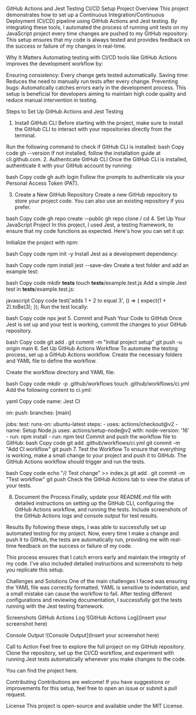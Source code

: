 GitHub Actions and Jest Testing CI/CD Setup
Project Overview
This project demonstrates how to set up a Continuous Integration/Continuous Deployment (CI/CD) pipeline using GitHub Actions and Jest testing. By integrating these tools, I automated the process of running unit tests on my JavaScript project every time changes are pushed to my GitHub repository. This setup ensures that my code is always tested and provides feedback on the success or failure of my changes in real-time.

Why It Matters
Automating testing with CI/CD tools like GitHub Actions improves the development workflow by:

Ensuring consistency: Every change gets tested automatically.
Saving time: Reduces the need to manually run tests after every change.
Preventing bugs: Automatically catches errors early in the development process.
This setup is beneficial for developers aiming to maintain high code quality and reduce manual intervention in testing.

Steps to Set Up GitHub Actions and Jest Testing
1. Install GitHub CLI
Before starting with the project, make sure to install the GitHub CLI to interact with your repositories directly from the terminal.

Run the following command to check if GitHub CLI is installed:
bash
Copy code
gh --version
If not installed, follow the installation guide at cli.github.com.
2. Authenticate GitHub CLI
Once the GitHub CLI is installed, authenticate it with your GitHub account by running:

bash
Copy code
gh auth login
Follow the prompts to authenticate via your Personal Access Token (PAT).

3. Create a New GitHub Repository
Create a new GitHub repository to store your project code. You can also use an existing repository if you prefer.

bash
Copy code
gh repo create <repository-name> --public
gh repo clone <username>/<repository-name>
cd <repository-name>
4. Set Up Your JavaScript Project
In this project, I used Jest, a testing framework, to ensure that my code functions as expected. Here's how you can set it up:

Initialize the project with npm:

bash
Copy code
npm init -y
Install Jest as a development dependency:

bash
Copy code
npm install jest --save-dev
Create a test folder and add an example test:

bash
Copy code
mkdir __tests__
touch __tests__/example.test.js
Add a simple Jest test in __tests__/example.test.js:

javascript
Copy code
test('adds 1 + 2 to equal 3', () => {
  expect(1 + 2).toBe(3);
});
Run the test locally:

bash
Copy code
npx jest
5. Commit and Push Your Code to GitHub
Once Jest is set up and your test is working, commit the changes to your GitHub repository.

bash
Copy code
git add .
git commit -m "Initial project setup"
git push -u origin main
6. Set Up GitHub Actions Workflow
To automate the testing process, set up a GitHub Actions workflow. Create the necessary folders and YAML file to define the workflow.

Create the workflow directory and YAML file:

bash
Copy code
mkdir -p .github/workflows
touch .github/workflows/ci.yml
Add the following content to ci.yml:

yaml
Copy code
name: Jest CI

on:
  push:
    branches: [main]

jobs:
  test:
    runs-on: ubuntu-latest
    steps:
      - uses: actions/checkout@v2
      - name: Setup Node.js
        uses: actions/setup-node@v2
        with:
          node-version: '16'
      - run: npm install
      - run: npm test
Commit and push the workflow file to GitHub:
bash
Copy code
git add .github/workflows/ci.yml
git commit -m "Add CI workflow"
git push
7. Test the Workflow
To ensure that everything is working, make a small change to your project and push it to GitHub. The GitHub Actions workflow should trigger and run the tests.

bash
Copy code
echo "// Test change" >> index.js
git add .
git commit -m "Test workflow"
git push
Check the GitHub Actions tab to view the status of your tests.

8. Document the Process
Finally, update your README.md file with detailed instructions on setting up the GitHub CLI, configuring the GitHub Actions workflow, and running the tests. Include screenshots of the GitHub Actions logs and console output for test results.

Results
By following these steps, I was able to successfully set up automated testing for my project. Now, every time I make a change and push it to GitHub, the tests are automatically run, providing me with real-time feedback on the success or failure of my code.

This process ensures that I catch errors early and maintain the integrity of my code. I've also included detailed instructions and screenshots to help you replicate this setup.

Challenges and Solutions
One of the main challenges I faced was ensuring the YAML file was correctly formatted. YAML is sensitive to indentation, and a small mistake can cause the workflow to fail. After testing different configurations and reviewing documentation, I successfully got the tests running with the Jest testing framework.

Screenshots
GitHub Actions Log
![GitHub Actions Log](Insert your screenshot here)

Console Output
![Console Output](Insert your screenshot here)

Call to Action
Feel free to explore the full project on my GitHub repository. Clone the repository, set up the CI/CD workflow, and experiment with running Jest tests automatically whenever you make changes to the code.

You can find the project here.

Contributing
Contributions are welcome! If you have suggestions or improvements for this setup, feel free to open an issue or submit a pull request.

License
This project is open-source and available under the MIT License.
